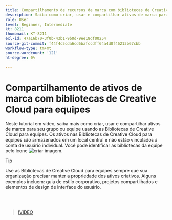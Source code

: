 ```yaml
---
title: Compartilhamento de recursos de marca com bibliotecas de Creative Cloud para equipes
description: Saiba como criar, usar e compartilhar ativos de marca para seu grupo ou equipe usando as Bibliotecas de Creative Cloud para equipes
role: User
level: Beginner, Intermediate
kt: 8211
thumbnail: KT-8211
exl-id: 47a16b70-3f0b-43b1-9b0d-9ee18df00254
source-git-commit: f44f4c5cda6cd6bafccdff64a4d0f46213b67cbb
workflow-type: tm+mt
source-wordcount: '121'
ht-degree: 0%

---
```


# Compartilhamento de ativos de marca com bibliotecas de Creative Cloud para equipes

Neste tutorial em vídeo, saiba mais como criar, usar e compartilhar ativos de marca para seu grupo ou equipe usando as Bibliotecas de Creative Cloud para equipes. Os ativos nas Bibliotecas de Creative Cloud para equipes são armazenados em um local central e não estão vinculados à conta de usuário individual. Você pode identificar as bibliotecas da equipe pelo ícone ![criar imagem](assets/Smock_Building_18_N.png).

>[!TIP]
>
>Use as Bibliotecas de Creative Cloud para equipes sempre que sua organização precisar manter a propriedade dos ativos criativos. Alguns exemplos incluem: guia de estilo corporativo, projetos compartilhados e elementos de design de interface do usuário.

<br> 

>[!VIDEO](https://video.tv.adobe.com/v/335333?hidetitle=true)

